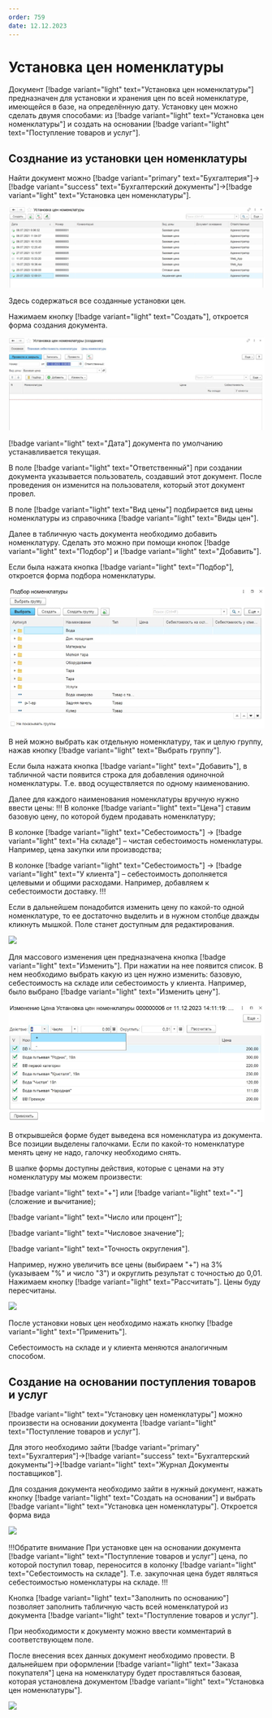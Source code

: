 ```yaml
---
order: 759
date: 12.12.2023
---
```

# Установка цен номенклатуры

Документ [!badge variant="light" text="Установка цен номенклатуры"] предназначен для установки и хранения цен по всей номенклатуре, имеющейся в базе, на определённую дату.
Установку цен можно сделать двумя способами: из [!badge variant="light" text="Установка цен номенклатуры"] и создать на основании [!badge variant="light" text="Поступление товаров и услуг"].

## Созднание из установки цен номенклатуры

Найти документ можно [!badge variant="primary" text="Бухгалтерия"]->[!badge variant="success" text="Бухгалтерский документы"]->[!badge variant="light" text="Установка цен номенклатуры"].

![](\images\бухгалтер\уц.jpg)


Здесь содержаться все созданные установки цен.

Нажимаем кнопку [!badge variant="light" text="Создать"], откроется форма создания документа.

![](\images\бухгалтер\уц1.jpg)

[!badge variant="light" text="Дата"] документа по умолчанию устанавливается текущая.

В поле [!badge variant="light" text="Ответственный"] при создании документа указывается пользователь, создавший этот
документ. После проведения он изменится на пользователя, который этот документ провел.

В поле [!badge variant="light" text="Вид цены"] подбирается вид цены номенклатуры из справочника [!badge variant="light" text="Виды цен"].

Далее в табличную часть документа необходимо добавить номенклатуру. Сделать это можно при
помощи кнопок [!badge variant="light" text="Подбор"] и [!badge variant="light" text="Добавить"].

Если была нажата кнопка [!badge variant="light" text="Подбор"], откроется форма подбора номенклатуры.

![](\images\бухгалтер\уц3.jpg)

В ней можно выбрать как отдельную номенклатуру, так и целую группу, нажав кнопку [!badge variant="light" text="Выбрать группу"].

Если была нажата кнопка [!badge variant="light" text="Добавить"], в табличной части появится строка для добавления одиночной
номенклатуры. Т.е. ввод осуществляется по одному наименованию.

Далее для каждого наименования номенклатуры вручную нужно ввести цены:
!!!
В колонке [!badge variant="light" text="Цена"] ставим базовую цену, по которой будем продавать номенклатуру;

В колонке [!badge variant="light" text="Себестоимость"] -> [!badge variant="light" text="На складе"] – чистая себестоимость номенклатуры. Например, цена закупки или производства;

В колонке [!badge variant="light" text="Себестоимость"] -> [!badge variant="light" text="У клиента"] – себестоимость дополняется целевыми и общими расходами. Например, добавляем к себестоимости доставку.
!!!

Если в дальнейшем понадобится изменить цену по какой-то одной номенклатуре, то ее достаточно
выделить и в нужном столбце дважды кликнуть мышкой. Поле станет доступным для редактирования.

![](\images\бухгалтер\уц.gif)

Для массового изменения цен предназначена кнопка [!badge variant="light" text="Изменить"]. При нажатии на нее появится
список. В нем необходимо выбрать какую из цен нужно изменить: базовую, себестоимость на складе или себестоимость у клиента. Например, было выбрано [!badge variant="light" text="Изменить цену"].

![](\images\бухгалтер\уц4.jpg)

В открывшейся форме будет выведена вся номенклатура из документа. Все позиции выделены галочками. Если по какой-то номенклатуре менять цену не надо, галочку необходимо снять.

В шапке формы доступны действия, которые с ценами на эту номенклатуру мы можем произвести:

[!badge variant="light" text="+"] или [!badge variant="light" text="-"] (сложение и вычитание);

[!badge variant="light" text="Число или процент"];

[!badge variant="light" text="Числовое значение"];

[!badge variant="light" text="Точность округления"].

Например, нужно увеличить все цены (выбираем "+") на 3% (указываем "%" и число "3") и
округлить результат с точностью до 0,01. Нажимаем кнопку [!badge variant="light" text="Рассчитать"]. Цены буду пересчитаны.

![](\images\бухгалтер\уц1.gif)

После установки новых цен необходимо нажать кнопку [!badge variant="light" text="Применить"].

Себестоимость на складе и у клиента меняются аналогичным способом.

## Cоздание на основании поступления товаров и услуг

[!badge variant="light" text="Установку цен номенклатуры"] можно произвести на основании документа [!badge variant="light" text="Поступление товаров и услуг"].

Для этого необходимо зайти [!badge variant="primary" text="Бухгалтерия"]->[!badge variant="success" text="Бухгалтерский документы"]->[!badge variant="light" text="Журнал Документы поставщиков"].

Для создания документа необходимо зайти в нужный документ, нажать кнопку [!badge variant="light" text="Создать на основании"] и выбрать [!badge variant="light" text="Установка цен номенклатуры"]. Откроется форма вида 

![](\images\бухгалтер\уц9.gif)

!!!Обратите внимание
При установке цен на основании документа [!badge variant="light" text="Поступление товаров и услуг"]
цена, по которой поступил товар, переносится в колонку [!badge variant="light" text="Себестоимость на складе"]. Т.е. закупочная цена будет являться себестоимостью номенклатуры на складе.
!!!

Кнопка [!badge variant="light" text="Заполнить по основанию"] позволяет заполнить табличную часть всей номенклатурой из 
документа [!badge variant="light" text="Поступление товаров и услуг"].

При необходимости к документу можно ввести комментарий в соответствующем поле.

После внесения всех данных документ необходимо провести. В дальнейшем при оформлении [!badge variant="light" text="Заказа покупателя"] цена на номенклатуру будет проставляться базовая, которая установлена документом
[!badge variant="light" text="Установка цен номенклатуры"].

![](\images\бухгалтер\уц8.gif)


